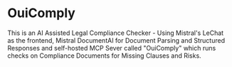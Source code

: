 # OuiComply
This is an AI Assisted Legal Compliance Checker - Using Mistral's LeChat as the frontend, Mistral DocumentAI for Document Parsing and Structured Responses and self-hosted MCP Sever called "OuiComply" which runs checks on Compliance Documents for Missing Clauses and Risks.
